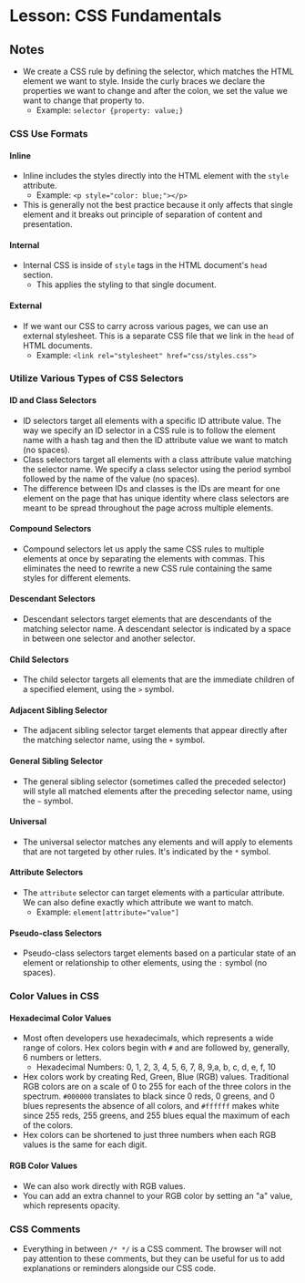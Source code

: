# Lesson: CSS Fundamentals

## Notes

- We create a CSS rule by defining the selector, which matches the HTML element we want to style. Inside the curly braces we declare the properties we want to change and after the colon, we set the value we want to change that property to.
  - Example: `selector {property: value;}`

### CSS Use Formats

#### Inline

- Inline includes the styles directly into the HTML element with the `style` attribute.
  - Example: `<p style="color: blue;"></p>`
- This is generally not the best practice because it only affects that single element and it breaks out principle of separation of content and presentation.

#### Internal

- Internal CSS is inside of `style` tags in the HTML document's `head` section.
  - This applies the styling to that single document.

#### External

- If we want our CSS to carry across various pages, we can use an external stylesheet. This is a separate CSS file that we link in the `head` of HTML documents.
  - Example: `<link rel="stylesheet" href="css/styles.css">`

### Utilize Various Types of CSS Selectors

#### ID and Class Selectors

- ID selectors target all elements with a specific ID attribute value. The way we specify an ID selector in a CSS rule is to follow the element name with a hash tag and then the ID attribute value we want to match (no spaces).
- Class selectors target all elements with a class attribute value matching the selector name. We specify a class selector using the period symbol followed by the name of the value (no spaces).
- The difference between IDs and classes is the IDs are meant for one element on the page that has unique identity where class selectors are meant to be spread throughout the page across multiple elements.

#### Compound Selectors

- Compound selectors let us apply the same CSS rules to multiple elements at once by separating the elements with commas. This eliminates the need to rewrite a new CSS rule containing the same styles for different elements.

#### Descendant Selectors

- Descendant selectors target elements that are descendants of the matching selector name. A descendant selector is indicated by a space in between one selector and another selector.

#### Child Selectors

- The child selector targets all elements that are the immediate children of a specified element, using the `>` symbol.

#### Adjacent Sibling Selector

- The adjacent sibling selector target elements that appear directly after the matching selector name, using the `+` symbol.

#### General Sibling Selector

- The general sibling selector (sometimes called the preceded selector) will style all matched elements after the preceding selector name, using the `~` symbol.

#### Universal

- The universal selector matches any elements and will apply to elements that are not targeted by other rules. It's indicated by the `*` symbol.

#### Attribute Selectors

- The `attribute` selector can target elements with a particular attribute. We can also define exactly which attribute we want to match.
  - Example: `element[attribute="value"]`

#### Pseudo-class Selectors

- Pseudo-class selectors target elements based on a particular state of an element or relationship to other elements, using the `:` symbol (no spaces).

### Color Values in CSS

#### Hexadecimal Color Values

- Most often developers use hexadecimals, which represents a wide range of colors. Hex colors begin with `#` and are followed by, generally, 6 numbers or letters.
  - Hexadecimal Numbers: 0, 1, 2, 3, 4, 5, 6, 7, 8, 9,a, b, c, d, e, f, 10
- Hex colors work by creating Red, Green, Blue (RGB) values. Traditional RGB colors are on a scale of 0 to 255 for each of the three colors in the spectrum. `#000000` translates to black since 0 reds, 0 greens, and 0 blues represents the absence of all colors, and `#ffffff` makes white since 255 reds, 255 greens, and 255 blues equal the maximum of each of the colors.
- Hex colors can be shortened to just three numbers when each RGB values is the same for each digit.

#### RGB Color Values

- We can also work directly with RGB values.
- You can add an extra channel to your RGB color by setting an "a" value, which represents opacity.

### CSS Comments

- Everything in between `/* */` is a CSS comment. The browser will not pay attention to these comments, but they can be useful for us to add explanations or reminders alongside our CSS code.
